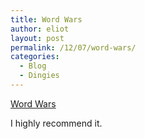 ```yaml
---
title: Word Wars
author: eliot
layout: post
permalink: /12/07/word-wars/
categories:
  - Blog
  - Dingies
---
```

[Word Wars][1]

I highly recommend it.

 [1]: http://imdb.com/title/tt0390632/
